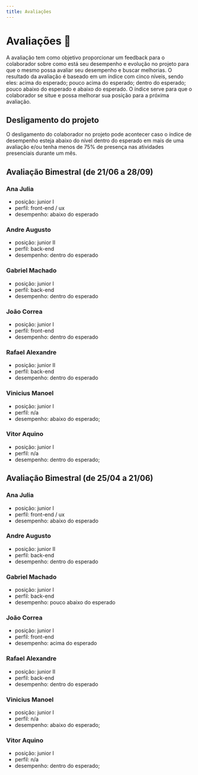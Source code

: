 ```yaml
---
title: Avaliações
---
```

# Avaliações 📅

A avaliação tem como objetivo  proporcionar um feedback para o colaborador sobre como está seu desempenho e evolução no projeto para que o mesmo possa avaliar seu desempenho e buscar melhorias. O resultado da avaliação é baseado em um índice com cinco níveis, sendo eles: acima do esperado; pouco acima do esperado; dentro do esperado; pouco abaixo do esperado e abaixo do esperado. O índice serve para que o colaborador se situe e possa melhorar sua posição para a próxima avaliação.

## Desligamento do projeto

O desligamento do colaborador no projeto pode acontecer caso o índice de desempenho esteja abaixo do nível dentro do esperado em mais de uma avaliação e/ou tenha menos de 75% de presença nas atividades presenciais durante um mês.

## Avaliação Bimestral (de 21/06 a 28/09)

### Ana Julia

- posição: junior I
- perfil:  front-end / ux
- desempenho: abaixo do esperado

### Andre Augusto

- posição: junior II
- perfil: back-end
- desempenho: dentro do esperado

### Gabriel Machado

- posição: junior I
- perfil: back-end
- desempenho: dentro do esperado

### João Correa

- posição: junior I
- perfil: front-end
- desempenho: dentro do esperado

### Rafael Alexandre

- posição: junior II
- perfil: back-end
- desempenho: dentro do esperado

### Vinicius Manoel

- posição: junior I
- perfil: n/a
- desempenho: abaixo do esperado;

### Vitor Aquino

- posição: junior I
- perfil: n/a
- desempenho: dentro do esperado;

## Avaliação Bimestral (de 25/04 a 21/06)

### Ana Julia

- posição: junior I
- perfil:  front-end / ux
- desempenho: abaixo do esperado

### Andre Augusto

- posição: junior II
- perfil: back-end
- desempenho: dentro do esperado

### Gabriel Machado

- posição: junior I
- perfil: back-end
- desempenho: pouco abaixo do esperado

### João Correa

- posição: junior I
- perfil: front-end
- desempenho: acima do esperado

### Rafael Alexandre

- posição: junior II
- perfil: back-end
- desempenho: dentro do esperado

### Vinicius Manoel

- posição: junior I
- perfil: n/a
- desempenho: abaixo do esperado;

### Vitor Aquino

- posição: junior I
- perfil: n/a
- desempenho: dentro do esperado;
